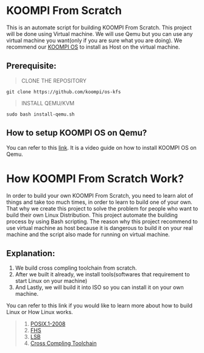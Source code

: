 # KOOMPI From Scratch

This is an automate script for building KOOMPI From Scratch. This project will be done using Virtual machine. We will use Qemu but you can use any virtual machine you want(only if you are sure what you are doing). We recommend our [KOOMPI OS](http://repo.koompi.org/iso/KOOMPI-OS-2020.05.20-x86_64.iso) to install as Host on the virtual machine.

## Prerequisite:

> CLONE THE REPOSITORY

```
git clone https://github.com/koompi/os-kfs
```

> INSTALL QEMU/KVM

```
sudo bash install-qemu.sh
```

## How to setup KOOMPI OS on Qemu?

You can refer to this [link](). It is a video guide on how to install KOOMPI OS on Qemu.

# How KOOMPI From Scratch Work?

In order to build your own KOOMPI From Scratch, you need to learn alot of things and take too much times, in order to learn to build one of your own. That why we create this project to solve the problem for people who want to build their own Linux Distribution. This project automate the building process by using Bash scripting. The reason why this project recommend to use virtual machine as host because it is dangerous to build it on your real machine and the script also made for running on virtual machine.

## Explanation:

1. We build cross compling toolchain from scratch.
2. After we built it already, we install tools(softwares that requirement to start Linux on your machine)
3. And Lastly, we will build it into ISO so you can install it on your own machine.

You can refer to this link if you would like to learn more about how to build Linux or How Linux works.

> 1. [POSIX.1-2008](https://pubs.opengroup.org/onlinepubs/9699919799/)
> 2. [FHS](http://refspecs.linuxfoundation.org/FHS_3.0/fhs/index.html)
> 3. [LSB](https://refspecs.linuxfoundation.org/lsb.shtml)
> 4. [Cross Compling Toolchain](https://medium.com/@nonuruzun/what-is-a-toolchain-and-a-cross-compiler-2a27f04aff92)
